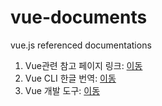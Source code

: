 # vue-documents

vue.js referenced documentations

1. Vue관련 참고 페이지 링크: [이동](./01.References.md)
2. Vue CLI 한글 번역: [이동](./02.Vue_CLI.md)
3. Vue 개발 도구: [이동](./03.Vue_IDE.md)
